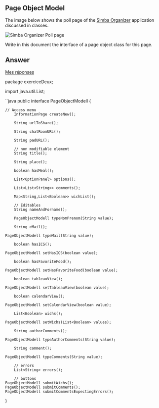 ## Page Object Model

The image below shows the poll page of the [Simba Organizer](https://github.com/barais/doodlestudent/) application discussed in classes.

![Simba Organizer Poll page](simba-poll-page.png)

Write in this document the interface of a page object class for this page.

## Answer
[Mes réponses](../TP_SELENIUM_WALKER_V2/src/main/java/exerciceDeux/PageObjectModell.java)

package exerciceDeux;

import java.util.List;

``java
public interface PageObjectModell {

    // Access menu
        InformationPage createNew();

        String urlToShare();

        String chatRoomURL();

        String padURL();

        // non modifiable element
        String title();

        String place();

        boolean hasMeal();

        List<OptionPanel> options();

        List<List<String>> comments();

        Map<String,List<Boolean>> wichList();

        // Editables
        String nameAndForname();

        PageObjectModell typeNomPrenom(String value);

        String eMail();

    PageObjectModell typeMail(String value);

        boolean hasICS();

    PageObjectModell setHasICS(boolean value);

        boolean hasFavoriteFood();

    PageObjectModell setHasFavoriteFood(boolean value);

        boolean tableauView();

    PageObjectModell setTableauView(boolean value);

        boolean calendarView();

    PageObjectModell setCalendarView(boolean value);

        List<Boolean> wichs();

    PageObjectModell setWichs(List<Boolean> values);

        String authorComments();

    PageObjectModell typeAuthorComments(String value);

        String comment();

    PageObjectModell typeComments(String value);

        // errors
        List<String> errors();

        // buttons
    PageObjectModell submitWichs();
    PageObjectModell submitComments();
    PageObjectModell submitCommentsExpectingErrors();

}
```
